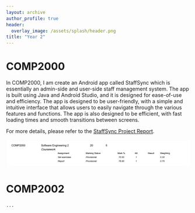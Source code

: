 ```yaml
---
layout: archive
author_profile: true
header:
  overlay_image: /assets/splash/header.png
title: "Year 2"
---
```

# COMP2000

In COMP2000, I am create an Android app called StaffSync which is essentially an admin-side and user-side staff management system. The app is built using Java and Android Studio, and it is designed for ease-of-use and efficiency. The app is designed to be user-friendly, with a simple and intuitive interface that allows users to easily navigate through the various features and functions. The app is also designed to be efficient, with fast loading times and smooth transitions between screens.

For more details, please refer to the [StaffSync Project Report](https://github.com/alfie-ns/StaffSync-APP/blob/main/docs/Report_COMP2000_StaffSync.md).


![1740323353822](image/year-2/1740323353822.png)

# COMP2002

``...``
